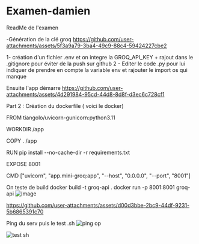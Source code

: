 # Examen-damien

ReadMe de l'examen

 -Génération de la clé groq
 https://github.com/user-attachments/assets/5f3a9a79-3ba4-49c9-88c4-59424227cbe2


1- création d'un fichier .env et on integre la GROQ_API_KEY + rajout dans le .gitignore pour éviter de la push sur github
2 - Editer le code .py pour lui indiquer de prendre en compte la variable env et rajouter le import os qui manque

Ensuite l'app démarre
https://github.com/user-attachments/assets/4d291984-95cd-44d8-8d8f-d3ec6c728cf1

Part 2 :
Création du dockerfile ( voici le docker) 

FROM tiangolo/uvicorn-gunicorn:python3.11

WORKDIR /app

COPY . /app

RUN pip install --no-cache-dir -r requirements.txt

EXPOSE 8001

CMD ["uvicorn", "app.mini-groq:app", "--host", "0.0.0.0", "--port", "8001"]

On teste de build
docker build -t groq-api .
docker run -p 8001:8001 groq-api
![image](https://github.com/user-attachments/assets/35bf7a52-ad69-47c7-8d5e-6f1847df9a57)

https://github.com/user-attachments/assets/d00d3bbe-2bc9-44df-9231-5b6865391c70


Ping du serv puis le test .sh
![ping op](https://github.com/user-attachments/assets/86a632fd-85c0-423f-83da-0e9c7923d994)


![test sh](https://github.com/user-attachments/assets/686d14ad-484d-4db6-87e8-4e838eedbff4)



